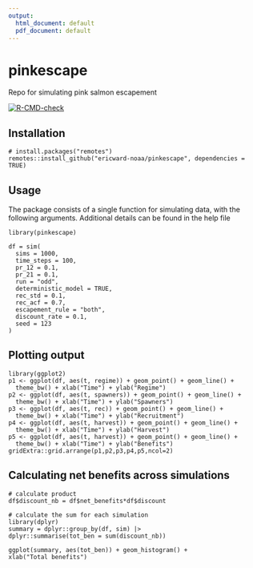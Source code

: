 ```yaml
---
output:
  html_document: default
  pdf_document: default
---
```

# pinkescape
Repo for simulating pink salmon escapement

<!-- badges: start -->
[![R-CMD-check](https://github.com/ericward-noaa/pinkescape/actions/workflows/R-CMD-check.yaml/badge.svg)](https://github.com/ericward-noaa/pinkescape/actions/workflows/R-CMD-check.yaml)
<!-- badges: end -->

## Installation

```{r, eval=FALSE}
# install.packages("remotes")
remotes::install_github("ericward-noaa/pinkescape", dependencies = TRUE)
```

## Usage

The package consists of a single function for simulating data, with the following arguments. Additional details can be found in the help file 

```{r, eval=FALSE}
library(pinkescape)

df = sim(
  sims = 1000,
  time_steps = 100,
  pr_12 = 0.1,
  pr_21 = 0.1,
  run = "odd",
  deterministic_model = TRUE,
  rec_std = 0.1,
  rec_acf = 0.7,
  escapement_rule = "both",
  discount_rate = 0.1,
  seed = 123
)
```

## Plotting output

```{r, eval=FALSE}
library(ggplot2)
p1 <- ggplot(df, aes(t, regime)) + geom_point() + geom_line() +
  theme_bw() + xlab("Time") + ylab("Regime")
p2 <- ggplot(df, aes(t, spawners)) + geom_point() + geom_line() +
  theme_bw() + xlab("Time") + ylab("Spawners")
p3 <- ggplot(df, aes(t, rec)) + geom_point() + geom_line() +
  theme_bw() + xlab("Time") + ylab("Recruitment")
p4 <- ggplot(df, aes(t, harvest)) + geom_point() + geom_line() +
  theme_bw() + xlab("Time") + ylab("Harvest")
p5 <- ggplot(df, aes(t, harvest)) + geom_point() + geom_line() +
  theme_bw() + xlab("Time") + ylab("Benefits")
gridExtra::grid.arrange(p1,p2,p3,p4,p5,ncol=2)
```
  
## Calculating net benefits across simulations

```{r, eval=FALSE}
# calculate product
df$discount_nb = df$net_benefits*df$discount

# calculate the sum for each simulation
library(dplyr)
summary = dplyr::group_by(df, sim) |>
dplyr::summarise(tot_ben = sum(discount_nb))
 
ggplot(summary, aes(tot_ben)) + geom_histogram() + 
xlab("Total benefits")
```
